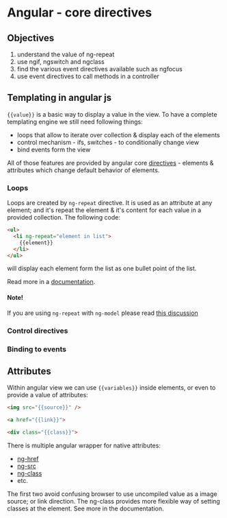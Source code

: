 # Angular - core directives

## Objectives
 1. understand the value of ng-repeat
 2. use ngif, ngswitch and ngclass
 3. find the various event directives available such as ngfocus
 4. use event directives to call methods in a controller

## Templating in angular js

`{{value}}` is a basic way to display a value in the view. To have a complete
templating engine we still need following things:
 * loops that allow to iterate over collection & display each of the elements
 * control mechanism - ifs, switches - to conditionally change view
 * bind events form the view

All of those features are provided by angular core
[directives](https://docs.angularjs.org/guide/directive) - elements & attributes
which change default behavior of elements.

### Loops

Loops are created by `ng-repeat` directive. It is used as an attribute at any
element; and it's repeat the element & it's content for each value in a provided
collection. The following code:

```html
<ul>
  <li ng-repeat="element in list">
    {{element}}
  </li>
</ul>
```

will display each element form the list as one bullet point of the list.

Read more in a
[documentation](https://docs.angularjs.org/api/ng/directive/ngRepeat).

#### Note!
If you are using `ng-repeat` with `ng-model` please read
[this discussion](http://stackoverflow.com/a/13715352)

### Control directives

### Binding to events

## Attributes

Within angular view we can use `{{variables}}` inside elements, or even to
provide a value of attributes:

```html
<img src="{{source}}" />

<a href="{{link}}">

<div class="{{class}}">
```

There is multiple angular wrapper for native attributes:
 * [ng-href](https://docs.angularjs.org/api/ng/directive/ngHref)
 * [ng-src](https://docs.angularjs.org/api/ng/directive/ngSrc)
 * [ng-class](https://docs.angularjs.org/api/ng/directive/ngClass)
 * etc.

The first two avoid confusing browser to use uncompiled value as a image source;
or link direction. The ng-class provides more flexible way of setting classes
at the element. See more in the documentation.
